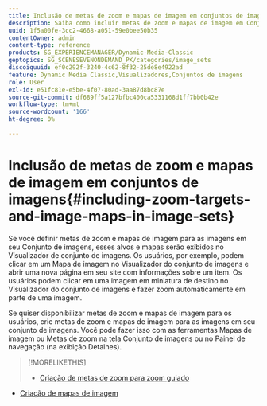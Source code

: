 ```yaml
---
title: Inclusão de metas de zoom e mapas de imagem em conjuntos de imagens
description: Saiba como incluir metas de zoom e mapas de imagem em Conjuntos de imagens.
uuid: 1f5a00fe-3cc2-4668-a051-59e0bee50b35
contentOwner: admin
content-type: reference
products: SG_EXPERIENCEMANAGER/Dynamic-Media-Classic
geptopics: SG_SCENESEVENONDEMAND_PK/categories/image_sets
discoiquuid: ef0c292f-3240-4c62-8f32-25de8e4922ad
feature: Dynamic Media Classic,Visualizadores,Conjuntos de imagens
role: User
exl-id: e51fc81e-e5be-4f07-80ad-3aa87d8bc87e
source-git-commit: df689ff5a127bfbc400ca5331168d1ff7bb0b42e
workflow-type: tm+mt
source-wordcount: '166'
ht-degree: 0%

---
```


# Inclusão de metas de zoom e mapas de imagem em conjuntos de imagens{#including-zoom-targets-and-image-maps-in-image-sets}

Se você definir metas de zoom e mapas de imagem para as imagens em seu Conjunto de imagens, esses alvos e mapas serão exibidos no Visualizador de conjunto de imagens. Os usuários, por exemplo, podem clicar em um Mapa de imagem no Visualizador do conjunto de imagens e abrir uma nova página em seu site com informações sobre um item. Os usuários podem clicar em uma imagem em miniatura de destino no Visualizador do conjunto de imagens e fazer zoom automaticamente em parte de uma imagem.

Se quiser disponibilizar metas de zoom e mapas de imagem para os usuários, crie metas de zoom e mapas de imagem para as imagens em seu conjunto de imagens. Você pode fazer isso com as ferramentas Mapas de imagem ou Metas de zoom na tela Conjunto de imagens ou no Painel de navegação (na exibição Detalhes).

>[!MORELIKETHIS]
>
>* [Criação de metas de zoom para zoom guiado](creating-zoom-targets-guided-zoom.md#creating_zoom_targets_for_guided_zoom)
* [Criação de mapas de imagem](creating-image-maps.md#creating_image_maps)

